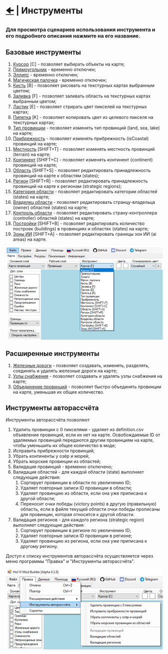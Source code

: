 # [🠈](../Documentation.md) | Инструменты

### Для просмотра сценариев использования инструмента и его подробного описания нажмите на его название.

## Базовые инструменты
1. [Курсор]() [C] - позволяет выбирать объекты на карте;
2. [Прямоугольник]() - временно отключен;
3. [Эллипс]() - временно отключен;
4. [Магическая палочка]() - временно отключен;
5. [Кисть]() [B] - позволяет рисовать на текстурных картах выбранным цветом;
6. [Заливка]() [F] - позволяет заливать область на текстурных картах выбранным цветом;
7. [Ластик]() [E] - позволяет стрирать цвет пикселей на текстурных картах;
8. [Пипетка]() [K] - позволяет копировать цвет из целевого пикселя на текстурных картах;
9. [Тип провинции]() - позволяет изменять тип провинций (land, sea, lake) на карте;
10. [Прибрежность]() - позволяет изменять прибрежность (isCoastal) провинций на карте;
11. [Местность]() [SHIFT+T] - позволяет изменять местность провинций (terrain) на карте;
12. [Континент]() [SHIFT+C] - позволяет изменять континент (continent) провинций на карте;
13. [Область]() [SHIFT+S] - позволяет редактировать принадлежность провинций на карте к областям (states);
14. [Регион]() [SHIFT+R] - позволяет редактировать принадлежность провинций на карте к регионам (strategic regions);
15. [Категория области]() - позволяет редактировать категории областей (states) на карте;
16. [Владелец области]() - позволяет редактировать странцу-владельца (owner) областей (states) на карте;
17. [Контроль области]() - позволяет редактировать страну-контроллера (controller) областей (states) на карте;
18. [Постройки]() [SHIFT+B] - позволяет редактировать количество построек (buildings) в провинциях и областях (states) на карте;
19. [Зоны ИИ]() [SHIFT+A] - позволяет редактировать границы зон ИИ (ai areas) на карте.

![alt text](_images/common_tools_lang=ru.jpg)

## Расширенные инструменты
1. [Железные дороги](advanced/railway/lang=ru.md) - позволяет создавать, изменять, разделять, соединять и удалять железные дороги на карте;
2. [Узлы снабжения]() - позволяет создавать и удалять узлы снабжения на карте;
3. [Объединение провинций]() - позволяет быстро объединять провинции на карте, уменьшая их общее количество.

## Инструменты авторассчёта
Инструменты авторассчёта позволяют

1. Удалить провинции с 0 пикселями - удаляет из definition.csv объявление провинций, если их нет на карте. Освобождаемые ID от удаляемых провинций передаются другим провинциям на карте, чтобы уменьшить их общее количество в моде;
2. Исправить прибрежности провинций;
3. Убрать континенты у озёр и морей;
4. Убрать морские провинции из областей;
5. Валидация провинций - временно отключено;
6. Валидация областей - для каждой области (state) выполняет следующие действия:
   1. Сортирует провинции в области по увеличению ID;
   2. Удаляет повторные записи ID провинции в области;
   3. Удаляет провинцию из области, если она уже приписана к другой области;
   4. Переносит очки победы (victory points) в другую (правильную) область, если в файле текущей области очки победы прописаны для провинции, которая относится к другой области. 
7. Валидация регионов - для каждого региона (strategic region) выполняет следующие действия:
   1. Сортирует провинции в регионе по увеличению ID;
   2. Удаляет повторные записи ID провинции в регионе;
   3. Удаляет провинцию из региона, если она уже приписана к другому региону.

Доступ к списку инструментов авторассчёта осуществляется через меню программы "Правка" и "Инструменты авторассчёта".

![alt text](_images/autotools_lang=ru.jpg)